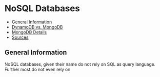 # NoSQL Databases

- [General Information](#general-information)
- [DynamoDB vs. MongoDB](#dynamodb-vs-mongodb)
- [MongoDB Details](#mongodb-details)
- [Sources](#sources)

## General Information

NoSQL databases, given their name do not rely on SQL as query language.  
Further most do not even rely on  